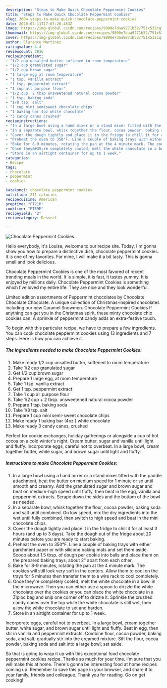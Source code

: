 ```yaml
---
description: "Steps to Make Quick Chocolate Peppermint Cookies"
title: "Steps to Make Quick Chocolate Peppermint Cookies"
slug: 2604-steps-to-make-quick-chocolate-peppermint-cookies
date: 2020-07-11T17:07:20.483Z
image: https://img-global.cpcdn.com/recipes/9800e7daa9271b52/751x532cq70/chocolate-peppermint-cookies-recipe-main-photo.jpg
thumbnail: https://img-global.cpcdn.com/recipes/9800e7daa9271b52/751x532cq70/chocolate-peppermint-cookies-recipe-main-photo.jpg
cover: https://img-global.cpcdn.com/recipes/9800e7daa9271b52/751x532cq70/chocolate-peppermint-cookies-recipe-main-photo.jpg
author: Clarence Martinez
ratingvalue: 4.4
reviewcount: 2916
recipeingredient:
- "1/2 cup unsalted butter softened to room temperature"
- "1/2 cup granulated sugar"
- "1/2 cup brown sugar"
- "1 large egg at room temperature"
- "1 tsp. vanilla extract"
- "1 tsp. peppermint extract"
- "1 cup all purpose flour"
- "1/2 cup  2 tbsp unsweetened natural cocoa powder"
- "1 tsp. baking soda"
- "1/8 tsp. salt"
- "1 cup mini semisweet chocolate chips"
- "1 baking bar 4oz white chocolate"
- "3 candy canes crushed"
recipeinstructions:
- "In a large bowl using a hand mixer or a stand mixer fitted with the paddle attachment, beat the butter on medium speed for 1 minute or so until smooth and creamy. Add the granulated sugar and brown sugar and beat on medium-high speed until fluffy, then beat in the egg, vanilla and peppermint extracts. Scrape down the sides and the bottom of the bowl as needed."
- "In a separate bowl, whisk together the flour, cocoa powder, baking soda and salt until combined. On low speed, mix the dry ingredients into the wet until fully combined, then switch to high speed and beat in the mini chocolate chips."
- "Cover the dough tightly and place it in the fridge to chill it for at least 3 hours (and up to 3 days). Take the dough out of the fridge about 20 minutes before you are ready to start baking."
- "Preheat the oven to 350°F. Line a couple of baking trays with either parchment paper or with silicone baking mats and set them aside. Scoop about 1.5 tbsp. of dough per cookie into balls and place them on the prepared baking trays, about 2&#34; apart from each other."
- "Bake for 8-9 minutes, rotating the pan at the 4 minute mark. The cookies will still look very soft in the centers. Allow them to cool on the trays for 5 minutes then transfer them to a wire rack to cool completely."
- "Once they&#39;re completely cooled, melt the white chocolate in a bowl in the microwave. Then you can either use a spoon to drizzle the white chocolate over the cookies or you can place the white chocolate in a Ziploc bag and snip one corner off to drizzle it. Sprinkle the crushed candy canes over the top while the white chocolate is still wet, then allow the white chocolate to set and harden."
- "Store in an airtight container for up to 1 week."
categories:
- Recipe
tags:
- chocolate
- peppermint
- cookies

katakunci: chocolate peppermint cookies 
nutrition: 211 calories
recipecuisine: American
preptime: "PT21M"
cooktime: "PT59M"
recipeyield: "2"
recipecategory: Dessert

---
```



![Chocolate Peppermint Cookies](https://img-global.cpcdn.com/recipes/9800e7daa9271b52/751x532cq70/chocolate-peppermint-cookies-recipe-main-photo.jpg)

Hello everybody, it's Louise, welcome to our recipe site. Today, I'm gonna show you how to prepare a distinctive dish, chocolate peppermint cookies. It is one of my favorites. For mine, I will make it a bit tasty. This is gonna smell and look delicious.

Chocolate Peppermint Cookies is one of the most favored of recent trending meals in the world. It is simple, it is fast, it tastes yummy. It is enjoyed by millions daily. Chocolate Peppermint Cookies is something which I've loved my entire life. They are nice and they look wonderful.

Limited edition assortments of Peppermint chocolates by Chocolate Chocolate Chocolate. A unique collection of Christmas-inspired chocolates including our new Caramel Snowmen. Chocolate Peppermint Cookies If anything can get you in the Christmas spirit, these minty chocolate chip cookies can. A sprinkle of peppermint candy adds an extra-festive touch.


To begin with this particular recipe, we have to prepare a few ingredients. You can cook chocolate peppermint cookies using 13 ingredients and 7 steps. Here is how you can achieve it.

<!--inarticleads1-->

##### The ingredients needed to make Chocolate Peppermint Cookies:

1. Make ready 1/2 cup unsalted butter, softened to room temperature
1. Take 1/2 cup granulated sugar
1. Get 1/2 cup brown sugar
1. Prepare 1 large egg, at room temperature
1. Take 1 tsp. vanilla extract
1. Get 1 tsp. peppermint extract
1. Take 1 cup all purpose flour
1. Take 1/2 cup + 2 tbsp. unsweetened natural cocoa powder
1. Prepare 1 tsp. baking soda
1. Take 1/8 tsp. salt
1. Prepare 1 cup mini semi-sweet chocolate chips
1. Make ready 1 baking bar (4oz.) white chocolate
1. Make ready 3 candy canes, crushed


Perfect for cookie exchanges, holiday gatherings or alongside a cup of hot cocoa on a cold winter&#39;s night. Cream butter, sugar and vanilla until light and fluffy. Incorporate eggs, careful not to overbeat. In a large bowl, cream together butter, white sugar, and brown sugar until light and fluffy. 

<!--inarticleads2-->

##### Instructions to make Chocolate Peppermint Cookies:

1. In a large bowl using a hand mixer or a stand mixer fitted with the paddle attachment, beat the butter on medium speed for 1 minute or so until smooth and creamy. Add the granulated sugar and brown sugar and beat on medium-high speed until fluffy, then beat in the egg, vanilla and peppermint extracts. Scrape down the sides and the bottom of the bowl as needed.
1. In a separate bowl, whisk together the flour, cocoa powder, baking soda and salt until combined. On low speed, mix the dry ingredients into the wet until fully combined, then switch to high speed and beat in the mini chocolate chips.
1. Cover the dough tightly and place it in the fridge to chill it for at least 3 hours (and up to 3 days). Take the dough out of the fridge about 20 minutes before you are ready to start baking.
1. Preheat the oven to 350°F. Line a couple of baking trays with either parchment paper or with silicone baking mats and set them aside. Scoop about 1.5 tbsp. of dough per cookie into balls and place them on the prepared baking trays, about 2&#34; apart from each other.
1. Bake for 8-9 minutes, rotating the pan at the 4 minute mark. The cookies will still look very soft in the centers. Allow them to cool on the trays for 5 minutes then transfer them to a wire rack to cool completely.
1. Once they&#39;re completely cooled, melt the white chocolate in a bowl in the microwave. Then you can either use a spoon to drizzle the white chocolate over the cookies or you can place the white chocolate in a Ziploc bag and snip one corner off to drizzle it. Sprinkle the crushed candy canes over the top while the white chocolate is still wet, then allow the white chocolate to set and harden.
1. Store in an airtight container for up to 1 week.


Incorporate eggs, careful not to overbeat. In a large bowl, cream together butter, white sugar, and brown sugar until light and fluffy. Beat in egg, then stir in vanilla and peppermint extracts. Combine flour, cocoa powder, baking soda, and salt; gradually stir into the creamed mixture. Sift the flour, cocoa powder, baking soda and salt into a large bowl; set aside. 

So that is going to wrap it up with this exceptional food chocolate peppermint cookies recipe. Thanks so much for your time. I'm sure that you will make this at home. There's gonna be interesting food at home recipes coming up. Remember to save this page in your browser, and share it to your family, friends and colleague. Thank you for reading. Go on get cooking!
